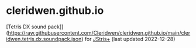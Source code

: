 # cleridwen.github.io
[Tetris DX sound pack]](https://raw.githubusercontent.com/Cleridwen/cleridwen.github.io/main/cleridwen.tetris.dx.soundpack.json) for [JStris+](https://www.youtube.com/watch?v=4c1mi4dvLTc) (last updated 2022-12-28)
